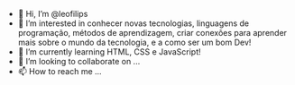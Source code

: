 - 👋 Hi, I’m @leofilips
- 👀 I’m interested in conhecer novas tecnologias, linguagens de programação, métodos de aprendizagem, criar conexões para aprender mais sobre o mundo da tecnologia, e a como ser um bom Dev!
- 🌱 I’m currently learning HTML, CSS e JavaScript!
- 💞️ I’m looking to collaborate on ...
- 📫 How to reach me ...

<!---
leofilips/leofilips is a ✨ special ✨ repository because its `README.md` (this file) appears on your GitHub profile.
You can click the Preview link to take a look at your changes.
--->
